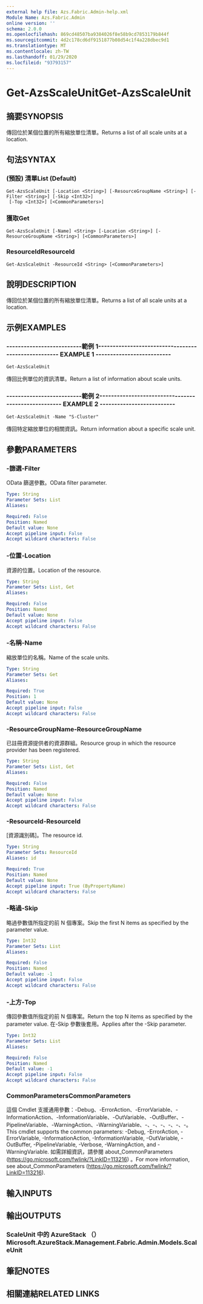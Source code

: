 ```yaml
---
external help file: Azs.Fabric.Admin-help.xml
Module Name: Azs.Fabric.Admin
online version: ''
schema: 2.0.0
ms.openlocfilehash: 869cd48507ba9384026f8e58b9cd7853179b844f
ms.sourcegitcommit: 4d2c178cd6df9151877b08d54c1f4a228dbec9d1
ms.translationtype: MT
ms.contentlocale: zh-TW
ms.lasthandoff: 01/29/2020
ms.locfileid: "93793157"
---
```

# <span data-ttu-id="3b6a9-101">Get-AzsScaleUnit</span><span class="sxs-lookup"><span data-stu-id="3b6a9-101">Get-AzsScaleUnit</span></span>

## <span data-ttu-id="3b6a9-102">摘要</span><span class="sxs-lookup"><span data-stu-id="3b6a9-102">SYNOPSIS</span></span>
<span data-ttu-id="3b6a9-103">傳回位於某個位置的所有縮放單位清單。</span><span class="sxs-lookup"><span data-stu-id="3b6a9-103">Returns a list of all scale units at a location.</span></span>

## <span data-ttu-id="3b6a9-104">句法</span><span class="sxs-lookup"><span data-stu-id="3b6a9-104">SYNTAX</span></span>

### <span data-ttu-id="3b6a9-105"> (預設) 清單</span><span class="sxs-lookup"><span data-stu-id="3b6a9-105">List (Default)</span></span>
```
Get-AzsScaleUnit [-Location <String>] [-ResourceGroupName <String>] [-Filter <String>] [-Skip <Int32>]
 [-Top <Int32>] [<CommonParameters>]
```

### <span data-ttu-id="3b6a9-106">獲取</span><span class="sxs-lookup"><span data-stu-id="3b6a9-106">Get</span></span>
```
Get-AzsScaleUnit [-Name] <String> [-Location <String>] [-ResourceGroupName <String>] [<CommonParameters>]
```

### <span data-ttu-id="3b6a9-107">ResourceId</span><span class="sxs-lookup"><span data-stu-id="3b6a9-107">ResourceId</span></span>
```
Get-AzsScaleUnit -ResourceId <String> [<CommonParameters>]
```

## <span data-ttu-id="3b6a9-108">說明</span><span class="sxs-lookup"><span data-stu-id="3b6a9-108">DESCRIPTION</span></span>
<span data-ttu-id="3b6a9-109">傳回位於某個位置的所有縮放單位清單。</span><span class="sxs-lookup"><span data-stu-id="3b6a9-109">Returns a list of all scale units at a location.</span></span>

## <span data-ttu-id="3b6a9-110">示例</span><span class="sxs-lookup"><span data-stu-id="3b6a9-110">EXAMPLES</span></span>

### <span data-ttu-id="3b6a9-111">--------------------------範例 1--------------------------</span><span class="sxs-lookup"><span data-stu-id="3b6a9-111">-------------------------- EXAMPLE 1 --------------------------</span></span>
```
Get-AzsScaleUnit
```

<span data-ttu-id="3b6a9-112">傳回比例單位的資訊清單。</span><span class="sxs-lookup"><span data-stu-id="3b6a9-112">Return a list of information about scale units.</span></span>

### <span data-ttu-id="3b6a9-113">--------------------------範例 2--------------------------</span><span class="sxs-lookup"><span data-stu-id="3b6a9-113">-------------------------- EXAMPLE 2 --------------------------</span></span>
```
Get-AzsScaleUnit -Name "S-Cluster"
```

<span data-ttu-id="3b6a9-114">傳回特定縮放單位的相關資訊。</span><span class="sxs-lookup"><span data-stu-id="3b6a9-114">Return information about a specific scale unit.</span></span>

## <span data-ttu-id="3b6a9-115">參數</span><span class="sxs-lookup"><span data-stu-id="3b6a9-115">PARAMETERS</span></span>

### <span data-ttu-id="3b6a9-116">-篩選</span><span class="sxs-lookup"><span data-stu-id="3b6a9-116">-Filter</span></span>
<span data-ttu-id="3b6a9-117">OData 篩選參數。</span><span class="sxs-lookup"><span data-stu-id="3b6a9-117">OData filter parameter.</span></span>

```yaml
Type: String
Parameter Sets: List
Aliases: 

Required: False
Position: Named
Default value: None
Accept pipeline input: False
Accept wildcard characters: False
```

### <span data-ttu-id="3b6a9-118">-位置</span><span class="sxs-lookup"><span data-stu-id="3b6a9-118">-Location</span></span>
<span data-ttu-id="3b6a9-119">資源的位置。</span><span class="sxs-lookup"><span data-stu-id="3b6a9-119">Location of the resource.</span></span>

```yaml
Type: String
Parameter Sets: List, Get
Aliases: 

Required: False
Position: Named
Default value: None
Accept pipeline input: False
Accept wildcard characters: False
```

### <span data-ttu-id="3b6a9-120">-名稱</span><span class="sxs-lookup"><span data-stu-id="3b6a9-120">-Name</span></span>
<span data-ttu-id="3b6a9-121">縮放單位的名稱。</span><span class="sxs-lookup"><span data-stu-id="3b6a9-121">Name of the scale units.</span></span>

```yaml
Type: String
Parameter Sets: Get
Aliases: 

Required: True
Position: 1
Default value: None
Accept pipeline input: False
Accept wildcard characters: False
```

### <span data-ttu-id="3b6a9-122">-ResourceGroupName</span><span class="sxs-lookup"><span data-stu-id="3b6a9-122">-ResourceGroupName</span></span>
<span data-ttu-id="3b6a9-123">已註冊資源提供者的資源群組。</span><span class="sxs-lookup"><span data-stu-id="3b6a9-123">Resource group in which the resource provider has been registered.</span></span>

```yaml
Type: String
Parameter Sets: List, Get
Aliases: 

Required: False
Position: Named
Default value: None
Accept pipeline input: False
Accept wildcard characters: False
```

### <span data-ttu-id="3b6a9-124">-ResourceId</span><span class="sxs-lookup"><span data-stu-id="3b6a9-124">-ResourceId</span></span>
<span data-ttu-id="3b6a9-125">[資源識別碼]。</span><span class="sxs-lookup"><span data-stu-id="3b6a9-125">The resource id.</span></span>

```yaml
Type: String
Parameter Sets: ResourceId
Aliases: id

Required: True
Position: Named
Default value: None
Accept pipeline input: True (ByPropertyName)
Accept wildcard characters: False
```

### <span data-ttu-id="3b6a9-126">-略過</span><span class="sxs-lookup"><span data-stu-id="3b6a9-126">-Skip</span></span>
<span data-ttu-id="3b6a9-127">略過參數值所指定的前 N 個專案。</span><span class="sxs-lookup"><span data-stu-id="3b6a9-127">Skip the first N items as specified by the parameter value.</span></span>

```yaml
Type: Int32
Parameter Sets: List
Aliases: 

Required: False
Position: Named
Default value: -1
Accept pipeline input: False
Accept wildcard characters: False
```

### <span data-ttu-id="3b6a9-128">-上方</span><span class="sxs-lookup"><span data-stu-id="3b6a9-128">-Top</span></span>
<span data-ttu-id="3b6a9-129">傳回參數值所指定的前 N 個專案。</span><span class="sxs-lookup"><span data-stu-id="3b6a9-129">Return the top N items as specified by the parameter value.</span></span>
<span data-ttu-id="3b6a9-130">在-Skip 參數後套用。</span><span class="sxs-lookup"><span data-stu-id="3b6a9-130">Applies after the -Skip parameter.</span></span>

```yaml
Type: Int32
Parameter Sets: List
Aliases: 

Required: False
Position: Named
Default value: -1
Accept pipeline input: False
Accept wildcard characters: False
```

### <span data-ttu-id="3b6a9-131">CommonParameters</span><span class="sxs-lookup"><span data-stu-id="3b6a9-131">CommonParameters</span></span>
<span data-ttu-id="3b6a9-132">這個 Cmdlet 支援通用參數：-Debug、-ErrorAction、-ErrorVariable、-InformationAction、-InformationVariable、-OutVariable、-OutBuffer、-PipelineVariable、-WarningAction、-WarningVariable、-、-、-、-、-、-。</span><span class="sxs-lookup"><span data-stu-id="3b6a9-132">This cmdlet supports the common parameters: -Debug, -ErrorAction, -ErrorVariable, -InformationAction, -InformationVariable, -OutVariable, -OutBuffer, -PipelineVariable, -Verbose, -WarningAction, and -WarningVariable.</span></span> <span data-ttu-id="3b6a9-133">如需詳細資訊，請參閱 about_CommonParameters (https://go.microsoft.com/fwlink/?LinkID=113216) 。</span><span class="sxs-lookup"><span data-stu-id="3b6a9-133">For more information, see about_CommonParameters (https://go.microsoft.com/fwlink/?LinkID=113216).</span></span>

## <span data-ttu-id="3b6a9-134">輸入</span><span class="sxs-lookup"><span data-stu-id="3b6a9-134">INPUTS</span></span>

## <span data-ttu-id="3b6a9-135">輸出</span><span class="sxs-lookup"><span data-stu-id="3b6a9-135">OUTPUTS</span></span>

### <span data-ttu-id="3b6a9-136">ScaleUnit 中的 AzureStack （）</span><span class="sxs-lookup"><span data-stu-id="3b6a9-136">Microsoft.AzureStack.Management.Fabric.Admin.Models.ScaleUnit</span></span>

## <span data-ttu-id="3b6a9-137">筆記</span><span class="sxs-lookup"><span data-stu-id="3b6a9-137">NOTES</span></span>

## <span data-ttu-id="3b6a9-138">相關連結</span><span class="sxs-lookup"><span data-stu-id="3b6a9-138">RELATED LINKS</span></span>

